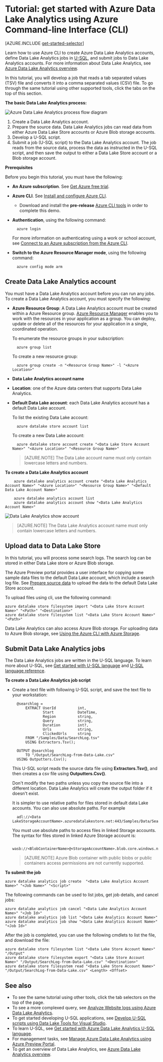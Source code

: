 <properties 
   pageTitle="Get started with Azure Data Lake Analytics using Azure Command-line Interface | Microsoft Azure" 
   description="Learn how to use the Azure Command-line Interface to create a Data Lake Store account, create a Data Lake Analytics job using U-SQL, and submit the job. " 
   services="data-lake-analytics" 
   documentationCenter="" 
   authors="mumian" 
   manager="paulettm" 
   editor="cgronlun"/>
 
<tags
   ms.service="data-lake-analytics"
   ms.devlang="na"
   ms.topic="article"
   ms.tgt_pltfrm="na"
   ms.workload="big-data" 
   ms.date="11/02/2015"
   ms.author="jgao"/>

# Tutorial: get started with Azure Data Lake Analytics using Azure Command-line Interface (CLI)

[AZURE.INCLUDE [get-started-selector](../../includes/data-lake-analytics-selector-get-started.md)]


Learn how to use Azure CLI to create Azure Data Lake Analytics accounts, define Data Lake Analytics
jobs in [U-SQL](data-lake-analytics-u-sql-get-started.md), and submit jobs to Data Lake Analytics accounts. For more 
information about Data Lake Analytics, see [Azure Data Lake Analytics overview](data-lake-analytics-overview.md).

In this tutorial, you will develop a job that reads a tab separated values (TSV) file and converts it into a comma 
separated values (CSV) file. To go through the same tutorial using other supported tools, click the tabs on the top of this section.

**The basic Data Lake Analytics process:**

![Azure Data Lake Analytics process flow diagram](./media/data-lake-analytics-get-started-portal/data-lake-analytics-process.png)

1. Create a Data Lake Analytics account.
2. Prepare the source data. Data Lake Analytics jobs can read data from either Azure Data Lake Store accounts or Azure Blob storage accounts.   
3. Develop a U-SQL script.
4. Submit a job (U-SQL script) to the Data Lake Analytics account. The job reads from the source data, process the data as instructed 
in the U-SQL script, and then save the output to either a Data Lake Store account or a Blob storage account.

**Prerequisites**

Before you begin this tutorial, you must have the following:

- **An Azure subscription**. See [Get Azure free trial](https://azure.microsoft.com/en-us/pricing/free-trial/).
- **Azure CLI**. See [Install and configure Azure CLI](xplat-cli.md).
	- Download and install the **pre-release** [Azure CLI tools](https://github.com/MicrosoftBigData/AzureDataLake/releases) in order to complete this demo.
- **Authentication**, using the following command:

		azure login
	For more information on authenticating using a work or school account, see [Connect to an Azure subscription from the Azure CLI](xplat-cli-connect.md).
- **Switch to the Azure Resource Manager mode**, using the following command:

		azure config mode arm
		
## Create Data Lake Analytics account

You must have a Data Lake Analytics account before you can run any jobs. To create a Data Lake Analytics account, you must specify the following:

- **Azure Resource Group**: A Data Lake Analytics account must be created within a Azure Resource group. [Azure Resource Manager](resource-group-overview.md) enables you to work with the resources in your application as a group. You can deploy, update or delete all of the resources for your application in a single, coordinated operation.  

	To enumerate the resource groups in your subscription:
    
    	azure group list 
    
	To create a new resource group:

		azure group create -n "<Resource Group Name>" -l "<Azure Location>"

- **Data Lake Analytics account name**
- **Location**: one of the Azure data centers that supports Data Lake Analytics.
- **Default Data Lake account**: each Data Lake Analytics account has a default Data Lake account.

	To list the existing Data Lake account:
	
		azure datalake store account list

	To create a new Data Lake account:

		azure datalake store account create "<Data Lake Store Account Name>" "<Azure Location>" "<Resource Group Name>"

	> [AZURE.NOTE] The Data Lake account name must only contain lowercase letters and numbers.



**To create a Data Lake Analytics account**

		azure datalake analytics account create "<Data Lake Analytics Account Name>" "<Azure Location>" "<Resource Group Name>" "<Default Data Lake Account Name>"

		azure datalake analytics account list
		azure datalake analytics account show "<Data Lake Analytics Account Name>"			

![Data Lake Analytics show account](./media/data-lake-analytics-get-started-cli/data-lake-analytics-show-account-cli.png)

> [AZURE.NOTE] The Data Lake Analytics account name must only contain lowercase letters and numbers.


## Upload data to Data Lake Store

In this tutorial, you will process some search logs.  The search log can be stored in either Data Lake store or Azure Blob storage. 

The Azure Preview portal provides a user interface for copying some sample data files to the default Data Lake account, which include a search log file. See [Prepare source data](data-lake-analytics-get-started-portal.md#prepare-source-data) to upload the data to the default Data Lake Store account.

To upload files using cli, use the following command:

  	azure datalake store filesystem import "<Data Lake Store Account Name>" "<Path>" "<Destination>"
  	azure datalake store filesystem list "<Data Lake Store Account Name>" "<Path>"

Data Lake Analytics can also access Azure Blob storage.  For uploading data to Azure Blob storage, see [Using the Azure CLI with Azure Storage](storage-azure-cli.md).

## Submit Data Lake Analytics jobs

The Data Lake Analytics jobs are written in the U-SQL language. To learn more about U-SQL, see [Get started with U-SQL language](data-lake-analytics-u-sql-get-started.md) and [U-SQL language reference](http://go.microsoft.com/fwlink/?LinkId=691348).

**To create a Data Lake Analytics job script**

- Create a text file with following U-SQL script, and save the text file to your workstation:

        @searchlog =
            EXTRACT UserId          int,
                    Start           DateTime,
                    Region          string,
                    Query           string,
                    Duration        int?,
                    Urls            string,
                    ClickedUrls     string
            FROM "/Samples/Data/SearchLog.tsv"
            USING Extractors.Tsv();
        
        OUTPUT @searchlog   
            TO "/Output/SearchLog-from-Data-Lake.csv"
        USING Outputters.Csv();

	This U-SQL script reads the source data file using **Extractors.Tsv()**, and then creates a csv file using **Outputters.Csv()**. 
    
    Don't modify the two paths unless you copy the source file into a different location.  Data Lake Analytics will create the output folder if it doesn't exist.
	
	It is simpler to use relative paths for files stored in default data Lake accounts. You can also use absolute paths.  For example 
    
        adl://<Data LakeStorageAccountName>.azuredatalakestore.net:443/Samples/Data/SearchLog.tsv
        
    You must use absolute paths to access files in linked Storage accounts.  The syntax for files stored in linked Azure Storage account is:
    
        wasb://<BlobContainerName>@<StorageAccountName>.blob.core.windows.net/Samples/Data/SearchLog.tsv

    >[AZURE.NOTE] Azure Blob container with public blobs or public containers access permissions are not currently supported.      

	
**To submit the job**


	azure datalake analytics job create  "<Data Lake Analytics Account Name>" "<Job Name>" "<Script>"
    
    
The following commands can be used to list jobs, get job details, and cancel jobs:

  	azure datalake analytics job cancel "<Data Lake Analytics Account Name>" "<Job Id>"
  	azure datalake analytics job list "<Data Lake Analytics Account Name>"
	azure datalake analytics job show "<Data Lake Analytics Account Name>" "<Job Id>"

After the job is completed, you can use the following cmdlets to list the file, and download the file:
	
    azure datalake store filesystem list "<Data Lake Store Account Name>" "/Output"
	azure datalake store filesystem export "<Data Lake Store Account Name>" "/Output/SearchLog-from-Data-Lake.csv" "<Destination>"
	azure datalake store filesystem read "<Data Lake Store Account Name>" "/Output/SearchLog-from-Data-Lake.csv" <Length> <Offset>

## See also

- To see the same tutorial using other tools, click the tab selectors on the top of the page.
- To see a more complexed query, see [Analyze Website logs using Azure Data Lake Analytics](data-lake-analytics-analyze-weblogs.md).
- To get started developing U-SQL applications, see [Develop U-SQL scripts using Data Lake Tools for Visual Studio](data-lake-analytics-data-lake-tools-get-started.md).
- To learn U-SQL, see [Get started with Azure Data Lake Analytics U-SQL language](data-lake-analytics-u-sql-get-started.md).
- For management tasks, see [Manage Azure Data Lake Analytics using Azure Preview Portal](data-lake-analytics-manage-use-portal.md).
- To get an overview of Data Lake Analytics, see [Azure Data Lake Analytics overview](data-lake-analytics-overview.md).


